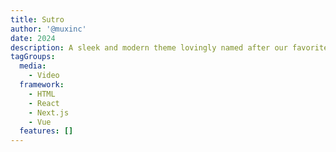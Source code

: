```yaml
---
title: Sutro
author: '@muxinc'
date: 2024
description: A sleek and modern theme lovingly named after our favorite SF TV antenna, which is neither sleek nor modern.
tagGroups:
  media:
    - Video
  framework:
    - HTML
    - React
    - Next.js
    - Vue
  features: []
---
```

